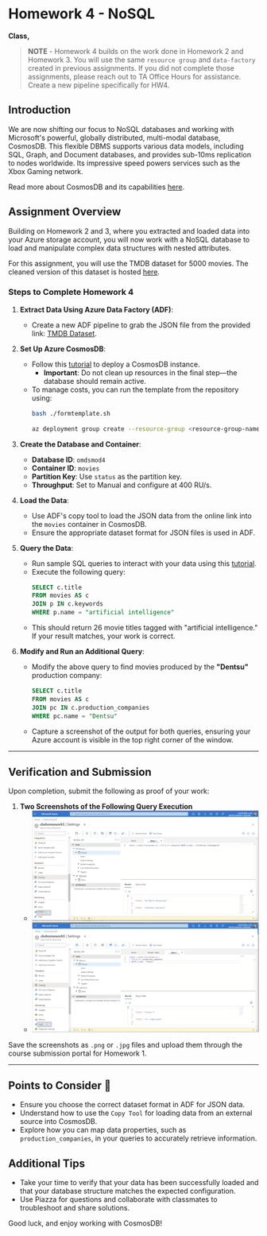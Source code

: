 # Homework 4 - NoSQL

**Class,**

> **NOTE** - Homework 4 builds on the work done in Homework 2 and Homework 3. You will use the same `resource group` and `data-factory` created in previous assignments. If you did not complete those assignments, please reach out to TA Office Hours for assistance. Create a new pipeline specifically for HW4.

## Introduction
We are now shifting our focus to NoSQL databases and working with Microsoft's powerful, globally distributed, multi-modal database, CosmosDB. This flexible DBMS supports various data models, including SQL, Graph, and Document databases, and provides sub-10ms replication to nodes worldwide. Its impressive speed powers services such as the Xbox Gaming network.

Read more about CosmosDB and its capabilities [here](https://learn.microsoft.com/en-us/azure/cosmos-db/introduction).

## Assignment Overview
Building on Homework 2 and 3, where you extracted and loaded data into your Azure storage account, you will now work with a NoSQL database to load and manipulate complex data structures with nested attributes.

For this assignment, you will use the TMDB dataset for 5000 movies. The cleaned version of this dataset is hosted [here](https://data.koley.in/tmdb_5000_movies.json).

### Steps to Complete Homework 4

1. **Extract Data Using Azure Data Factory (ADF)**:
   - Create a new ADF pipeline to grab the JSON file from the provided link: [TMDB Dataset](https://data.koley.in/tmdb_5000_movies.json).

2. **Set Up Azure CosmosDB**:
   - Follow this [tutorial](https://learn.microsoft.com/en-us/azure/cosmos-db/nosql/quickstart-portal) to deploy a CosmosDB instance.
     - **Important**: Do not clean up resources in the final step—the database should remain active.
   - To manage costs, you can run the template from the repository using:
     ```sh
     bash ./formtemplate.sh
     ```
     ```sh
     az deployment group create --resource-group <resource-group-name> --template-file <path-to-template.json> --parameters @<path-to-parameters.json>
     ```

3. **Create the Database and Container**:
   - **Database ID**: `omdsmod4`
   - **Container ID**: `movies`
   - **Partition Key**: Use `status` as the partition key.
   - **Throughput**: Set to Manual and configure at 400 RU/s.

4. **Load the Data**:
   - Use ADF's copy tool to load the JSON data from the online link into the `movies` container in CosmosDB.
   - Ensure the appropriate dataset format for JSON files is used in ADF.

5. **Query the Data**:
   - Run sample SQL queries to interact with your data using this [tutorial](https://learn.microsoft.com/en-us/azure/cosmos-db/nosql/tutorial-query).
   - Execute the following query:
     ```sql
     SELECT c.title 
     FROM movies AS c 
     JOIN p IN c.keywords 
     WHERE p.name = "artificial intelligence"
     ```
   - This should return 26 movie titles tagged with "artificial intelligence." If your result matches, your work is correct.

6. **Modify and Run an Additional Query**:
   - Modify the above query to find movies produced by the **"Dentsu"** production company:
     ```sql
     SELECT c.title 
     FROM movies AS c 
     JOIN pc IN c.production_companies 
     WHERE pc.name = "Dentsu"
     ```
   - Capture a screenshot of the output for both queries, ensuring your Azure account is visible in the top right corner of the window.

---

## Verification and Submission

Upon completion, submit the following as proof of your work:

1. **Two Screenshots of the Following Query Execution** 
   - ![Screenshot1](../../images/hw4/hw4-screenshot1.png)
   - ![Screenshot2](../../images/hw4/hw4-screenshot2.png)

Save the screenshots as `.png` or `.jpg` files and upload them through the course submission portal for Homework 1.

---

## Points to Consider 🤔
- Ensure you choose the correct dataset format in ADF for JSON data.
- Understand how to use the `Copy Tool` for loading data from an external source into CosmosDB.
- Explore how you can map data properties, such as `production_companies`, in your queries to accurately retrieve information.

## Additional Tips
- Take your time to verify that your data has been successfully loaded and that your database structure matches the expected configuration.
- Use Piazza for questions and collaborate with classmates to troubleshoot and share solutions.

Good luck, and enjoy working with CosmosDB!
